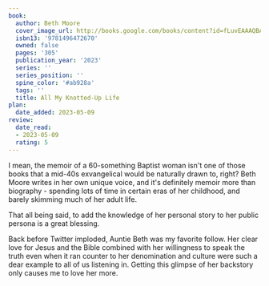 ```yaml
---
book:
  author: Beth Moore
  cover_image_url: http://books.google.com/books/content?id=fLuvEAAAQBAJ&printsec=frontcover&img=1&zoom=1&edge=curl&source=gbs_api
  isbn13: '9781496472670'
  owned: false
  pages: '305'
  publication_year: '2023'
  series: ''
  series_position: ''
  spine_color: '#ab928a'
  tags: ''
  title: All My Knotted-Up Life
plan:
  date_added: 2023-05-09
review:
  date_read:
  - 2023-05-09
  rating: 5
---
```

I mean, the memoir of a 60-something Baptist woman isn't one of those books that a mid-40s exvangelical would be naturally drawn to, right? Beth Moore writes in her own unique voice, and it's definitely memoir more than biography - spending lots of time in certain eras of her childhood, and barely skimming much of her adult life.

That all being said, to add the knowledge of her personal story to her public persona is a great blessing. 

Back before Twitter imploded, Auntie Beth was my favorite follow. Her clear love for Jesus and the Bible combined with her willingness to speak the truth even when it ran counter to her denomination and culture were such a dear example to all of us listening in. Getting this glimpse of her backstory only causes me to love her more.
